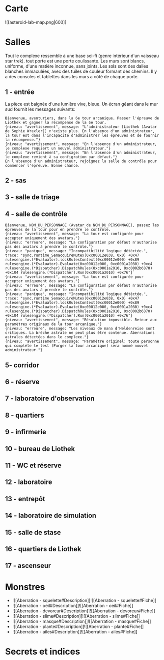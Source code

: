 # Carte
![[asteroid-lab-map.png|600]]

# Salles
Tout le complexe ressemble à une base sci-fi (genre intérieur d'un vaisseau star trek).
tout porte est une porte coulissante. Les murs sont blancs, uniforme, d'une matière inconnue, sans joints. Les sols sont des dalles blanches immaculées, avec des tuiles de couleur formant des chemins.
Il y a des consoles et tablettes dans les murs a côté de chaque porte.



## 1 - entrée
La pièce est baignée d'une lumière vive, bleue. Un écran géant dans le mur sud fournit les messages suivants:
```
Bienvenue, aventuriers, dans la 6e tour arcanique. Passer l'épreuve de Liothek et gagner la récompense de la 6e tour.
{niveau: "avertissement", message: "L'administrateur [Liothek (Avatar de Sophie Wrexler)] n'existe plus. En l'absence d'un administrateur, la tour est dans l'incapacité d'administrer les épreuves et de fournir la récompense."}
{niveau: "avertissement", message: "En l'absence d'un administrateur, le complexe requiert un nouvel administrateur."}
{niveau: "avertissement", message: "En l'absence d'un administrateur, le complexe revient à sa configration par défaut."}
En l'absence d'un administrateur, rejoignez la salle de contrôle pour commencer l'épreuve. Bonne chance.
```



## 2 - sas
## 3 - salle de triage
## 4 - salle de contrôle

```
Bienvenue, NOM_DU_PERSONNAGE (Avatar de NOM_DU_PERSONNAGE), passez les épreuves de la tour pour en prendre le contrôle.
{niveau: "avertissement", message: "La tour est configurée pour accepter uniquement des avatars."}
{niveau: "erreure", message: "La configuration par défaut n'authorise pas des avatars à prendre le contrôle."}
{niveau: "panique", message: "Incompatibilité logique détéctée.", trace: "sync.runtime_SemacquireMutex(0xc00012e038, 0x0) +0x47 rulesengine.(*Evaluator).lockRulesContext(0xc00012e000) +0x89 rulesengine.(*Evaluator).Evaluate(0xc00012e000, 0xc0001a2030) +0xc4 rulesengine.(*Dispatcher).DispatchRules(0xc0001a2010, 0xc0002b6070) +0x104 rulesengine.(*Dispatcher).Run(0xc0001a2010) +0x76"}`
{niveau: "avertissement", message: "La tour est configurée pour accepter uniquement des avatars."}
{niveau: "erreure", message: "La configuration par défaut n'authorise pas des avatars à prendre le contrôle."}
{niveau: "panique", message: "Incompatibilité logique détéctée.", trace: "sync.runtime_SemacquireMutex(0xc00012e038, 0x0) +0x47 rulesengine.(*Evaluator).lockRulesContext(0xc00012e000) +0x89 rulesengine.(*Evaluator).Evaluate(0xc00012e000, 0xc0001a2030) +0xc4 rulesengine.(*Dispatcher).DispatchRules(0xc0001a2010, 0xc0002b6070) +0x104 rulesengine.(*Dispatcher).Run(0xc0001a2010) +0x76"}
{niveau: "avertissement", message: "Résolution impossible. Retour aux paramètres originaux de la tour arcanique."}
{niveau: "erreure", message: "Les niveaux de mana d'Heldenreise sont critiques. La brèche astrale ne peut plus être contenue. Aberrations astrales détectées dans le complexe."}
{niveau: "avertissement", message: "Paramètre originel: toute personne qui complète le test [Purger la tour arcanique] sera nommé nouvel administrateur."}
```

## 5- corridor
## 6 - réserve
## 7 - laboratoire d'observation
## 8 - quartiers
## 9 - infirmerie
## 10 - bureau de Liothek
## 11 - WC et réserve
## 12 - laboratoire
## 13 - entrepôt
## 14 - laboratoire de simulation
## 15 - salle de stase
## 16 - quartiers de Liothek
## 17 - ascenseur


# Monstres
- ![[Aberration - squelette#Description]]![[Aberration - squelette#Fiche]]
- ![[Aberration - oeil#Description]]![[Aberration - oeil#Fiche]]
- ![[Aberration - devoreur#Description]]![[Aberration - devoreur#Fiche]]
- ![[Aberration - slime#Description]]![[Aberration - slime#Fiche]]
- ![[Aberration - masque#Description]]![[Aberration - masque#Fiche]]
- ![[Aberration - plante#Description]]![[Aberration - plante#Fiche]]
- ![[Aberration - ailes#Description]]![[Aberration - ailes#Fiche]]

# Secrets et indices
